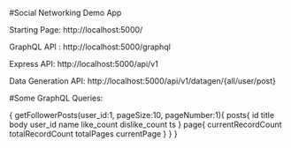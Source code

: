#Social Networking Demo App


Starting Page: http://localhost:5000/

GraphQL API : http://localhost:5000/graphql

Express API: http://localhost:5000/api/v1

Data Generation API: http://localhost:5000/api/v1/datagen/{all/user/post}


#Some GraphQL Queries:

{
  getFollowerPosts(user_id:1, pageSize:10, pageNumber:1){
    posts{
      id
      title
      body
      user_id
      name
      like_count
      dislike_count
      ts
    }
    page{
      currentRecordCount
      totalRecordCount
      totalPages
      currentPage
    }
  }
}


